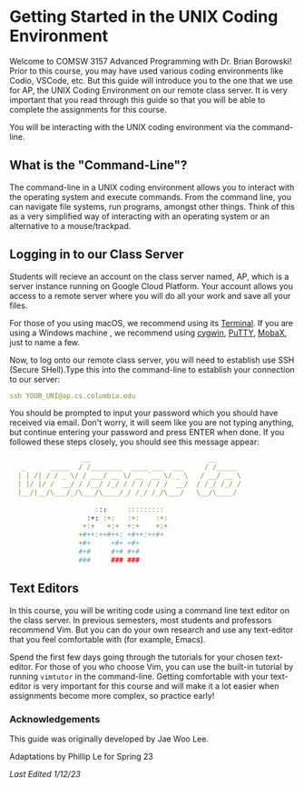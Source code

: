 # Getting Started in the UNIX Coding Environment

Welcome to COMSW 3157 Advanced Programming with Dr. Brian Borowski! Prior to this course, you may have used various coding environments like Codio, VSCode, etc. But this guide will introduce you to the one that we use for AP, the UNIX Coding Environment on our remote class server. It is very important that you read through this guide so that you will be able to complete the assignments for this course. 

You will be interacting with the UNIX coding environment via the command-line. 

## What is the "Command-Line"?
The command-line in a UNIX coding environment allows you to interact with the operating system and execute commands. From the command line, you can navigate file systems, run programs, amongst other things. Think of this as a very simplified way of interacting with an operating system or an alternative to a mouse/trackpad. 

## Logging in to our Class Server 
Students will recieve an account on the class server named, AP, which is a server instance running on Google Cloud Platform. Your account allows you access to a remote server where you will do all your work and save all your files. 

For those of you using macOS, we recommend using its [Terminal](https://support.apple.com/guide/terminal/welcome/mac). If you are using a Windows machine , we recommend using [cygwin](https://www.cygwin.com/), [PuTTY](https://www.putty.org/), [MobaX](https://mobaxterm.mobatek.net/), just to name a few. 

Now, to log onto our remote class server, you will need to establish use SSH (Secure SHell).Type this into the command-line to establish your connection to our server: 

```yaml
ssh YOUR_UNI@ap.cs.columbia.edu
```
You should be prompted to input your password which you should have received via email. Don't worry, it will seem like you are not typing anything, but continue entering your password and press ENTER when done. If you followed these steps closely, you should see this message appear: 
```yaml
                  __                             __      
   _      _____  / /________  ____ ___  ___     / /_____ 
  | | /| / / _ \/ / ___/ __ \/ __ `__ \/ _ \   / __/ __ \
  | |/ |/ /  __/ / /__/ /_/ / / / / / /  __/  / /_/ /_/ /
  |__/|__/\___/_/\___/\____/_/ /_/ /_/\___/   \__/\____/ 
                                                       
                     :::     :::::::::  
                   :+: :+:   :+:    :+: 
                  +:+   +:+  +:+    +:+ 
                 +#++:++#++: +#++:++#+  
                 +#+     +#+ +#+        
                 #+#     #+# #+#        
                 ###     ### ###        

```

## Text Editors
In this course, you will be writing code using a command line text editor on the class server. In previous semesters, most students and professors recommend Vim. But you can do your own research and use any text-editor that you feel comfortable with (for example, Emacs). 

Spend the first few days going through the tutorials for your chosen text-editor. For those of you who choose Vim, you can use the built-in tutorial by running `vimtutor` in the command-line. Getting comfortable with your text-editor is very important for this course and will make it a lot easier when assignments become more complex, so practice early! 


### Acknowledgements 
This guide was originally developed by Jae Woo Lee. 

Adaptations by Phillip Le for Spring 23

_Last Edited 1/12/23_
